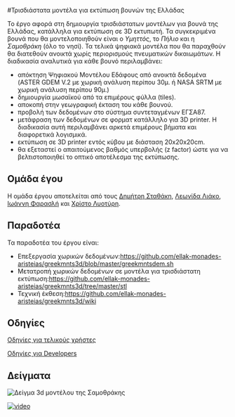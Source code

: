 #Τρισδιάστατα μοντέλα για εκτύπωση βουνών της Ελλάδας

Το έργο αφορά στη δημιουργία τρισδιάστατων μοντέλων για βουνά της
Ελλάδας, κατάλληλα για εκτύπωση σε 3D εκτυπωτή. Τα συγκεκριμένα βουνά
που θα μοντελοποιηθούν είναι ο *Υμηττός*, το *Πήλιο* και η *Σαμοθράκη* (όλο το
νησί). Τα τελικά ψηφιακά μοντέλα που θα παραχθούν θα διατεθούν ανοικτά
χωρίς περιορισμούς πνευματικών δικαιωμάτων. Η διαδικασία αναλυτικά για
κάθε βουνό περιλαμβάνει:

- απόκτηση Ψηφιακού Μοντέλου Εδάφους από ανοικτά δεδομένα (ASTER GDEM
V.2 με χωρική ανάλυση περίπου 30μ. ή NASA SRTM με χωρική ανάλυση περίπου
90μ.)
- δημιουργία μωσαϊκού από τα επιμέρους φύλλα (tiles).
- αποκοπή στην γεωγραφική έκταση του κάθε βουνού.
- προβολή των δεδομένων στο σύστημα συντεταγμένων ΕΓΣΑ87.
- μετάφραση των δεδομένων σε φορματ κατάλληλο για 3D printer. Η
διαδικασία αυτή περιλαμβάνει αρκετά επιμέρους βήματα και διαφορετικά
λογισμικά.
- εκτύπωση σε 3D printer εντός κύβου με διάσταση 20x20x20cm.
- θα εξεταστεί ο απαιτούμενος βαθμός υπερβολής (z factor) ώστε για να
βελτιστοποιηθεί το οπτικό αποτέλεσμα της εκτύπωσης.

## Ομάδα έγου
Η ομάδα έργου αποτελείται από τους [Δημήτρη Σταθάκη](https://gr.linkedin.com/in/dstath), [Λεωνίδα Λιάκο](https://gr.linkedin.com/in/leonidasliakos),
[Ιωάννη Φαρασλή](https://gr.linkedin.com/pub/faraslis-ioannis/9/30b/40) και [Χρίστο Λυοτύρη](https://www.linkedin.com/pub/christos-liotiris/a0/32b/18).

## Παραδοτέα
Τα παραδοτέα του έργου είναι:
- Επεξεργασία χωρικών δεδομένων:https://github.com/ellak-monades-aristeias/greekmnts3d/blob/master/greekmntsdem.sh
- Μετατροπή χωρικών δεδομένων σε μοντέλα για τρισδιάστατη εκτύπωση:https://github.com/ellak-monades-aristeias/greekmnts3d/tree/master/stl
- Τεχνική έκθεση:https://github.com/ellak-monades-aristeias/greekmnts3d/wiki

## Οδηγίες

[Οδηγίες για τελικούς χρήστες](https://github.com/ellak-monades-aristeias/greekmnts3d/wiki/%CE%9F%CE%B4%CE%B7%CE%B3%CE%AF%CE%B5%CF%82-%CE%B3%CE%B9%CE%B1-%CF%84%CE%B5%CE%BB%CE%B9%CE%BA%CE%BF%CF%8D%CF%82-%CF%87%CF%81%CE%AE%CF%83%CF%84%CE%B5%CF%82)

[Οδηγίες για Developers](https://github.com/ellak-monades-aristeias/greekmnts3d/wiki/%CE%9F%CE%B4%CE%B7%CE%B3%CE%AF%CE%B5%CF%82-%CE%B3%CE%B9%CE%B1-Developers)


## Δείγματα
![Δείγμα 3d μοντέλου της Σαμοθράκης](https://cloud.githubusercontent.com/assets/2356135/9999811/1a65d7e2-60a1-11e5-839d-3352d8d809d6.png)


[![video](https://cloud.githubusercontent.com/assets/2356135/10302049/39b0b5ec-6c11-11e5-8fcb-86d564ce171d.jpg)](
https://pithos.okeanos.grnet.gr/public/UYqbR7cwGmY9Lg1nREIEr5)
